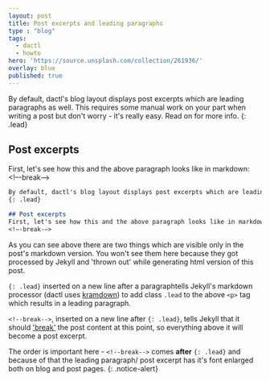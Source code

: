 ```yaml
---
layout: post
title: Post excerpts and leading paragraphs
type : "blog"
tags:
  - dactl
  - howto
hero: 'https://source.unsplash.com/collection/261936/'
overlay: blue
published: true
---
```


By default, dactl's blog layout displays post excerpts which are leading paragraphs as well. This requires some manual work on your part when writing a post but don't worry - it's really easy. Read on for more info.
{: .lead}

## Post excerpts
First, let's see how this and the above paragraph looks like in markdown:
<!–-break-–>
```markdown
By default, dactl's blog layout displays post excerpts which are leading paragraphs as well. This requires some manual work on your part when writing a post but don't worry - it's really easy. Read on for more info.
{: .lead}

## Post excerpts
First, let's see how this and the above paragraph looks like in markdown:
<!–-break-–>
```

As you can see above there are two things which are visible only in the post's markdown version. You won't see them here because they got processed by Jekyll and 'thrown out' while generating html version of this post.

`{: .lead}` inserted on a new line after a paragraphtells Jekyll's markdown processor (dactl uses [kramdown](https://kramdown.gettalong.org/)) to add class `.lead` to the above `<p>` tag which results in a leading paragraph.

`<!--break-->`, inserted on a new line after `{: .lead}`, tells Jekyll that it should ['break'](https://media.giphy.com/media/l46CxpYSFoFtN11ug/giphy.gif) the post content at this point, so everything above it will become a post excerpt.

The order is important here - `<!--break-->` comes **after** `{: .lead}` and because of that the leading paragraph/ post excerpt has it's font enlarged both on blog and post pages.
{: .notice-alert}
